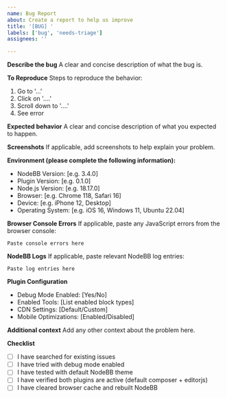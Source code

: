 ```yaml
---
name: Bug Report
about: Create a report to help us improve
title: '[BUG] '
labels: ['bug', 'needs-triage']
assignees: ''

---
```


**Describe the bug**
A clear and concise description of what the bug is.

**To Reproduce**
Steps to reproduce the behavior:
1. Go to '...'
2. Click on '....'
3. Scroll down to '....'
4. See error

**Expected behavior**
A clear and concise description of what you expected to happen.

**Screenshots**
If applicable, add screenshots to help explain your problem.

**Environment (please complete the following information):**
 - NodeBB Version: [e.g. 3.4.0]
 - Plugin Version: [e.g. 0.1.0]
 - Node.js Version: [e.g. 18.17.0]
 - Browser: [e.g. Chrome 118, Safari 16]
 - Device: [e.g. iPhone 12, Desktop]
 - Operating System: [e.g. iOS 16, Windows 11, Ubuntu 22.04]

**Browser Console Errors**
If applicable, paste any JavaScript errors from the browser console:
```
Paste console errors here
```

**NodeBB Logs**
If applicable, paste relevant NodeBB log entries:
```
Paste log entries here
```

**Plugin Configuration**
- Debug Mode Enabled: [Yes/No]
- Enabled Tools: [List enabled block types]
- CDN Settings: [Default/Custom]
- Mobile Optimizations: [Enabled/Disabled]

**Additional context**
Add any other context about the problem here.

**Checklist**
- [ ] I have searched for existing issues
- [ ] I have tried with debug mode enabled
- [ ] I have tested with default NodeBB theme
- [ ] I have verified both plugins are active (default composer + editorjs)
- [ ] I have cleared browser cache and rebuilt NodeBB
